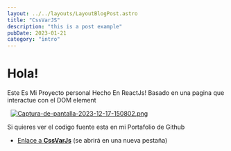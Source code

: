 ```yaml
---
layout: ../../layouts/LayoutBlogPost.astro
title: "CssVarJS"
description: "this is a post example"
pubDate: 2023-01-21
category: "intro"
---
```

# Hola!
Este Es Mi Proyecto personal Hecho En ReactJs!
Basado en una pagina que interactue con el DOM element

&nbsp;
[![Captura-de-pantalla-2023-12-17-150802.png](https://i.postimg.cc/6qQGQDd4/Captura-de-pantalla-2023-12-17-150802.png)](https://postimg.cc/bDKvCVVq)
&nbsp;

Si quieres ver el codigo fuente esta en mi Portafolio de Github
&nbsp;

- [Enlace a **CssVarJs**](https://github.com/The-Spik3r/CssVar.github.io) (se abrirá en una nueva pestaña)
&nbsp;